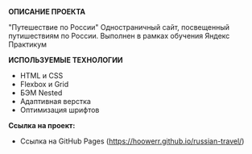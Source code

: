 **ОПИСАНИЕ ПРОЕКТА**

"Путешествие по России" 
Одностраничный сайт, посвещенный путишествиям по России.
Выполнен в рамках обучения Яндекс Практикум

**ИСПОЛЬЗУЕМЫЕ ТЕХНОЛОГИИ**

* HTML и CSS
* Flexbox и Grid
* БЭМ Nested
* Адаптивная верстка
* Оптимизация шрифтов


**Ссылка на проект:**

* Ссылка на GitHub Pages (https://hoowerr.github.io/russian-travel/)
